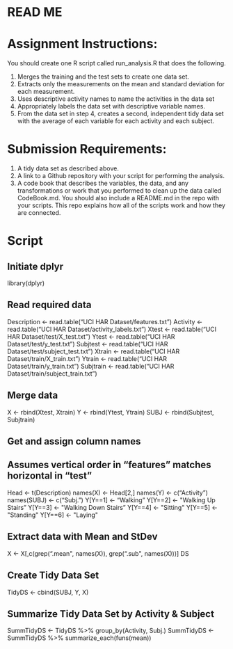 READ ME
================

# Assignment Instructions:

You should create one R script called run\_analysis.R that does the
following.

1.  Merges the training and the test sets to create one data set.
2.  Extracts only the measurements on the mean and standard deviation
    for each measurement.
3.  Uses descriptive activity names to name the activities in the data
    set
4.  Appropriately labels the data set with descriptive variable names.
5.  From the data set in step 4, creates a second, independent tidy data
    set with the average of each variable for each activity and each
    subject.

# Submission Requirements:

1.  A tidy data set as described above.
2.  A link to a Github repository with your script for performing the
    analysis.
3.  A code book that describes the variables, the data, and any
    transformations or work that you performed to clean up the data
    called CodeBook.md. You should also include a README.md in the repo
    with your scripts. This repo explains how all of the scripts work
    and how they are connected.

# Script
## Initiate dplyr

library(dplyr)

## Read required data

Description <- read.table(“UCI HAR Dataset/features.txt”)
Activity <- read.table(“UCI HAR Dataset/activity_labels.txt”)
Xtest <- read.table(“UCI HAR Dataset/test/X_test.txt”)
Ytest <- read.table(“UCI HAR Dataset/test/y_test.txt”)
Subjtest <- read.table(“UCI HAR Dataset/test/subject_test.txt”)
Xtrain <- read.table(“UCI HAR Dataset/train/X_train.txt”)
Ytrain <- read.table(“UCI HAR Dataset/train/y_train.txt”)
Subjtrain <- read.table(“UCI HAR Dataset/train/subject_train.txt”)

## Merge data

X <- rbind(Xtest, Xtrain)
Y <- rbind(Ytest, Ytrain)
SUBJ <- rbind(Subjtest, Subjtrain)

## Get and assign column names 
## Assumes vertical order in “features” matches horizontal in “test”

Head <- t(Description)
names(X) <- Head[2,]
names(Y) <- c(“Activity”)
names(SUBJ) <- c(“Subj.”)
Y[Y==1] <- “Walking”
Y[Y==2] <- "Walking Up Stairs”
Y[Y==3] <- "Walking Down Stairs”
Y[Y==4] <- "Sitting"
Y[Y==5] <- "Standing"
Y[Y==6] <- "Laying"

## Extract data with Mean and StDev

X <- X[,c(grep(“.mean", names(X)), grep(“.sub", names(X)))]
DS
## Create Tidy Data Set

TidyDS <- cbind(SUBJ, Y, X)

## Summarize Tidy Data Set by Activity & Subject

SummTidyDS <- TidyDS %>% group_by(Activity, Subj.)
SummTidyDS <- SummTidyDS %>% summarize_each(funs(mean))



